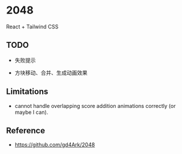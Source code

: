 # 2048

React + Tailwind CSS


## TODO

- 失败提示

- 方块移动、合并、生成动画效果

## Limitations

- cannot handle overlapping score addition animations correctly (or maybe I can).

## Reference

- https://github.com/gd4Ark/2048